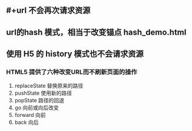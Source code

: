 ## #+url 不会再次请求资源
## url的hash 模式，相当于改变锚点  hash_demo.html



##  使用 H5 的 history 模式也不会请求资源
### HTML5 提供了六种改变URL而不刷新页面的操作
1. replaceState 替换原来的路径
2. pushState  使用新的路径
3. popState  路径的回退
4. go 向前或向后改变
5. forward 向前
6. back 向后

